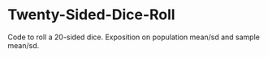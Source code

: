 # Twenty-Sided-Dice-Roll

Code to roll a 20-sided dice.
Exposition on population mean/sd and sample mean/sd.
